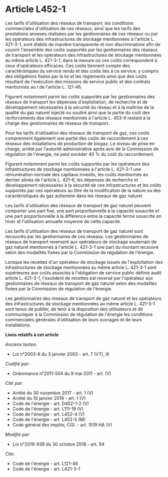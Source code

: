# Article L452-1

Les tarifs d'utilisation des réseaux de transport, les conditions commerciales d'utilisation de ces réseaux, ainsi que les
tarifs des prestations annexes réalisées par les gestionnaires de ces réseaux ou par les opérateurs des infrastructures de
stockage mentionnées à l'article L. 421-3-1, sont établis de manière transparente et non discriminatoire afin de couvrir
l'ensemble des coûts supportés par les gestionnaires des réseaux de transport et les opérateurs des infrastructures de
stockage mentionnées au même article L. 421-3-1, dans la mesure où ces coûts correspondent à ceux d'opérateurs efficaces. Ces
coûts tiennent compte des caractéristiques du service rendu et des coûts liés à ce service, y compris des obligations fixées
par la loi et les règlements ainsi que des coûts résultant de l'exécution des missions de service public et des contrats
mentionnés au I de l'article L. 121-46. 

Figurent notamment parmi les coûts supportés par les gestionnaires des réseaux de transport les dépenses d'exploitation, de
recherche et de développement nécessaires à la sécurité du réseau et à la maîtrise de la qualité du gaz naturel injecté ou
soutiré ainsi que la partie du coût des renforcements des réseaux mentionnés à l'article L. 453-9 restant à la charge des
gestionnaires de réseaux de transport. 

Pour les tarifs d'utilisation des réseaux de transport de gaz, ces coûts comprennent également une partie des coûts de
raccordement à ces réseaux des installations de production de biogaz. Le niveau de prise en charge, arrêté par l'autorité
administrative après avis de la Commission de régulation de l'énergie, ne peut excéder 40 % du coût du raccordement. 

Figurent notamment parmi les coûts supportés par les opérateurs des infrastructures de stockage mentionnées à l'article L.
421-3-1 une rémunération normale des capitaux investis, les coûts mentionnés au dernier alinéa de l'article L. 421-6, les
dépenses de recherche et développement nécessaires à la sécurité de ces infrastructures et les coûts supportés par ces
opérateurs au titre de la modification de la nature ou des caractéristiques du gaz acheminé dans les réseaux de gaz naturel. 

Les tarifs d'utilisation des réseaux de transport de gaz naturel peuvent comporter une part fixe, une part proportionnelle à
la capacité souscrite et une part proportionnelle à la différence entre la capacité ferme souscrite en hiver et l'utilisation
annuelle moyenne de cette capacité. 

Les tarifs d'utilisation des réseaux de transport de gaz naturel sont recouvrés par les gestionnaires de ces réseaux. Les
gestionnaires de réseaux de transport reversent aux opérateurs de stockage souterrain de gaz naturel mentionnés à l'article
L. 421-3-1 une part du montant recouvré selon des modalités fixées par la Commission de régulation de l'énergie. 

Lorsque les recettes d'un opérateur de stockage issues de l'exploitation des infrastructures de stockage mentionnées au même
article L. 421-3-1 sont supérieures aux coûts associés à l'obligation de service public définie audit article L. 421-3-1,
l'excédent de recettes est reversé par l'opérateur aux gestionnaires de réseaux de transport de gaz naturel selon des
modalités fixées par la Commission de régulation de l'énergie. 

Les gestionnaires des réseaux de transport de gaz naturel et les opérateurs des infrastructures de stockage mentionnées au
même article L. 421-3-1 sont tenus de publier, de tenir à la disposition des utilisateurs et de communiquer à la Commission
de régulation de l'énergie les conditions commerciales générales d'utilisation de leurs ouvrages et de leurs installations.

**Liens relatifs à cet article**

_Anciens textes_:

  - Loi n°2003-8 du 3 janvier 2003 - art. 7 (VT), III

_Codifié par_:

  - Ordonnance n°2011-504 du 9 mai 2011 - art. (V)

_Cité par_:

  - Arrêté du 30 novembre 2017 - art. 1 (V)
  - Arrêté du 10 janvier 2019 - art. 1 (V)
  - Code de l'énergie - art. D452-1-2 (V)
  - Code de l'énergie - art. L111-19 (V)
  - Code de l'énergie - art. L452-4 (V)
  - Code de l'énergie - art. L452-5 (M)
  - Code général des impôts, CGI. - art. 1519 HA (V)

_Modifié par_:

  - Loi n°2018-938 du 30 octobre 2018 - art. 94

_Cite_:

  - Code de l'énergie - art. L121-46
  - Code de l'énergie - art. L421-3-1
